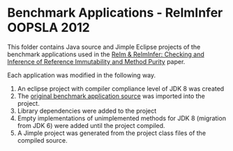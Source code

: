 # Benchmark Applications - ReImInfer OOPSLA 2012

This folder contains Java source and Jimple Eclipse projects of the benchmark applications used in the [ReIm & ReImInfer: Checking and Inference of Reference Immutability and Method Purity](https://huangw5.github.io/docs/oopsla12.pdf) paper.

Each application was modified in the following way.

1. An eclipse project with compiler compliance level of JDK 8 was created
2. The [original benchmark application source](./2012-oopsla-eval.zip) was imported into the project.
3. Library dependencies were added to the project
4. Empty implementations of unimplemented methods for JDK 8 (migration from JDK 6) were added until the project compiled.
5. A Jimple project was generated from the project class files of the compiled source.